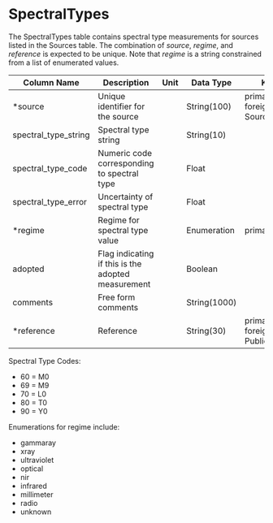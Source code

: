 # SpectralTypes

The SpectralTypes table contains spectral type measurements for sources listed in the Sources table. 
The combination of *source*, *regime*, and *reference* is expected to be unique.
Note that *regime* is a string constrained from a list of enumerated values.

| Column Name | Description  | Unit  | Data Type | Key Type  |
|---|---|---|---|---|
| *source    | Unique identifier for the source |   | String(100)  | primary and foreign: Sources.source   |
| spectral_type_string | Spectral type string |  | String(10)  |   |
| spectral_type_code | Numeric code corresponding to spectral type |  | Float  |   |
| spectral_type_error | Uncertainty of spectral type |  | Float  |   |
| *regime | Regime for spectral type value |  | Enumeration  | primary |
| adopted    | Flag indicating if this is the adopted measurement |  | Boolean  |   |
| comments  | Free form comments |   | String(1000) |   |
| *reference | Reference |   | String(30) | primary and foreign: Publications.name |

Spectral Type Codes:
 - 60 = M0 
 - 69 = M9
 - 70 = L0 
 - 80 = T0
 - 90 = Y0

Enumerations for regime include:
 - gammaray
 - xray
 - ultraviolet
 - optical
 - nir
 - infrared
 - millimeter
 - radio
 - unknown
 